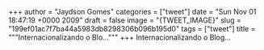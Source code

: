 
+++
author = "Jaydson Gomes"
categories = ["tweet"]
date = "Sun Nov 01 18:47:19 +0000 2009"
draft = false
image = "{TWEET_IMAGE}"
slug = "199ef01ac7f7ba44a5983db8298306b096b195d0"
tags = ["tweet"]
title = """Internacionalizando o Blo..."""
+++
Internacionalizando o Blog...

